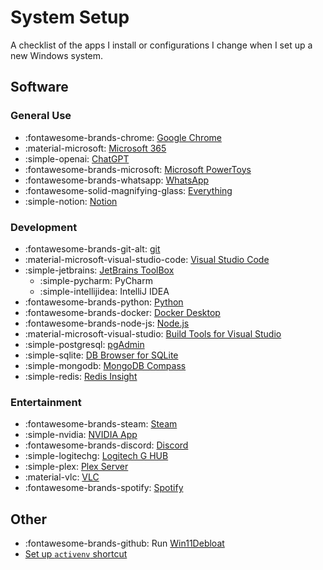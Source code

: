 # System Setup

A checklist of the apps I install or configurations I change when I set up a new Windows system.

## Software

### General Use

- :fontawesome-brands-chrome: [Google Chrome](https://www.google.com/chrome)
- :material-microsoft:  [Microsoft 365](https://m365.cloud.microsoft/)
- :simple-openai: [ChatGPT](https://apps.microsoft.com/detail/9nt1r1c2hh7j)
- :fontawesome-brands-microsoft: [Microsoft PowerToys](https://learn.microsoft.com/en-us/windows/powertoys/install)
- :fontawesome-brands-whatsapp: [WhatsApp](https://apps.microsoft.com/detail/9nksqgp7f2nh)
- :fontawesome-solid-magnifying-glass: [Everything](https://www.voidtools.com/)
- :simple-notion: [Notion](https://www.notion.com/desktop)

### Development

- :fontawesome-brands-git-alt: [git](https://git-scm.com/downloads/win)
- :material-microsoft-visual-studio-code: [Visual Studio Code](https://code.visualstudio.com/)
- :simple-jetbrains: [JetBrains ToolBox](https://www.jetbrains.com/toolbox-app/)
    - :simple-pycharm: PyCharm
    - :simple-intellijidea: IntelliJ IDEA
- :fontawesome-brands-python: [Python](https://www.python.org/downloads/)
- :fontawesome-brands-docker: [Docker Desktop](https://www.docker.com/products/docker-desktop/)
- :fontawesome-brands-node-js: [Node.js](https://nodejs.org/en/download)
- :material-microsoft-visual-studio: [Build Tools for Visual Studio](https://visualstudio.microsoft.com/downloads/?q=build+tools#build-tools-for-visual-studio-2022)
- :simple-postgresql: [pgAdmin](https://www.pgadmin.org/download/)
- :simple-sqlite: [DB Browser for SQLite](https://sqlitebrowser.org/)
- :simple-mongodb: [MongoDB Compass](https://www.mongodb.com/try/download/compass)
- :simple-redis: [Redis Insight](https://github.com/RedisInsight/RedisInsight)

### Entertainment

- :fontawesome-brands-steam: [Steam](https://store.steampowered.com/about/)
- :simple-nvidia: [NVIDIA App](https://www.nvidia.com/en-us/software/nvidia-app/)
- :fontawesome-brands-discord: [Discord](https://discord.com/api/download/canary?platform=win)
- :simple-logitechg: [Logitech G HUB](https://www.logitechg.com/es-mx/innovation/g-hub.html)
- :simple-plex: [Plex Server](https://www.plex.tv/media-server-downloads/?cat=computer&plat=windows#plex-media-server)
- :material-vlc: [VLC](https://www.videolan.org/vlc/)
- :fontawesome-brands-spotify: [Spotify](https://apps.microsoft.com/detail/9ncbcszsjrsb)

## Other
- :fontawesome-brands-github: Run [Win11Debloat](https://github.com/Raphire/Win11Debloat)
- [Set up `activenv` shortcut](./dev/windows.md#powershell-shortcut-to-activate-venv-python)